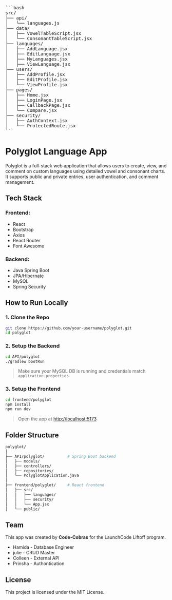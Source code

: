 <pre>
```bash
src/
├── api/
│   └── languages.js
├── data/
│   ├── VowelTableScript.jsx
│   └── ConsonantTableScript.jsx
├── languages/
│   ├── AddLanguage.jsx
│   ├── EditLanguage.jsx
│   ├── MyLanguages.jsx
│   ├── ViewLanguage.jsx
├── users/
│   ├── AddProfile.jsx
│   ├── EditProfile.jsx
│   └── ViewProfile.jsx
├── pages/
│   ├── Home.jsx
│   ├── LoginPage.jsx
│   ├── CallbackPage.jsx
│   └── Compare.jsx
├── security/
│   ├── AuthContext.jsx
│   └── ProtectedRoute.jsx
```
</pre>


# Polyglot Language App

Polyglot is a full-stack web application that allows users to create, view, and comment on custom languages using detailed vowel and consonant charts. It supports public and private entries, user authentication, and comment management.

## Tech Stack

### Frontend:
- React
- Bootstrap
- Axios
- React Router
- Font Awesome

### Backend:
- Java Spring Boot
- JPA/Hibernate
- MySQL
- Spring Security

##  How to Run Locally

### 1. Clone the Repo
```bash
git clone https://github.com/your-username/polyglot.git
cd polyglot
```

### 2. Setup the Backend
```bash
cd API/polyglot
./gradlew bootRun
```

> Make sure your MySQL DB is running and credentials match `application.properties`

### 3. Setup the Frontend
```bash
cd frontend/polyglot
npm install
npm run dev
```

> Open the app at [http://localhost:5173](http://localhost:5173)

##  Folder Structure

```bash
polyglot/
│
├── API/polyglot/          # Spring Boot backend
│   ├── models/
│   ├── controllers/
│   ├── repositories/
│   └── PolyglotApplication.java
│
├── frontend/polyglot/     # React frontend
│   ├── src/
│   │   ├── languages/
│   │   ├── security/
│   │   └── App.jsx
│   └── public/
```

##  Team

This app was created by **Code-Cobras** for the LaunchCode Liftoff program.

- Hamida - Database Engineer
- julie - CRUD Master
- Colleen - External API
- Prinsha - Authontication

##  License

This project is licensed under the MIT License.